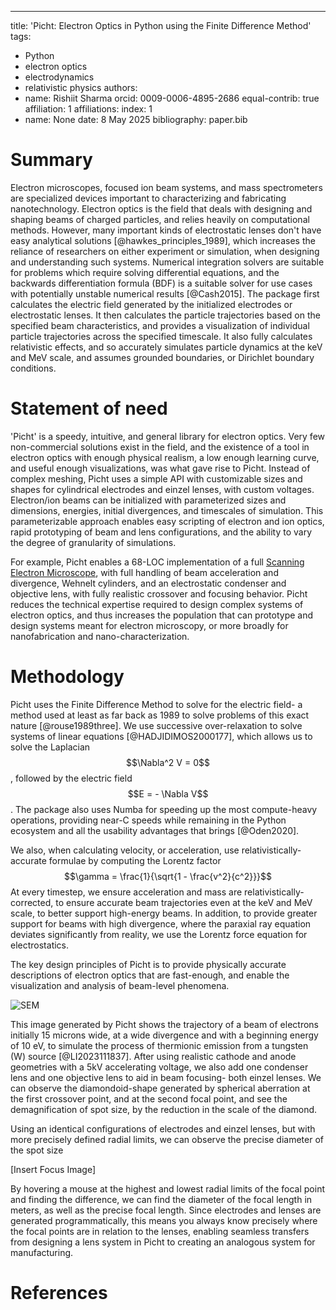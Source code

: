 ---
title: 'Picht: Electron Optics in Python using the Finite Difference Method'
tags:
  - Python
  - electron optics
  - electrodynamics
  - relativistic physics
authors:
  - name: Rishiit Sharma
    orcid: 0009-0006-4895-2686
    equal-contrib: true
    affiliation: 1
affiliations:
   index: 1
 - name: None
date: 8 May 2025
bibliography: paper.bib

# Summary

Electron microscopes, focused ion beam systems, and mass spectrometers are specialized devices important to characterizing and fabricating nanotechnology. Electron optics is the field that deals with designing and shaping beams of charged particles, and relies heavily on computational methods. However, many important kinds of electrostatic lenses don't have easy analytical solutions [@hawkes_principles_1989], which increases the reliance of researchers on either experiment or simulation, when designing and understanding such systems. Numerical integration solvers are suitable for problems which require solving differential equations, and the backwards differentiation formula (BDF) is a suitable solver for use cases with potentially unstable numerical results [@Cash2015]. The package first calculates the electric field generated by the initialized electrodes or electrostatic lenses. It then calculates the particle trajectories based on the specified beam characteristics, and provides a visualization of individual particle trajectories across the specified timescale. It also fully calculates relativistic effects, and so accurately simulates particle dynamics at the keV and MeV scale, and assumes grounded boundaries, or Dirichlet boundary conditions. 

# Statement of need

'Picht' is a speedy, intuitive, and general library for electron optics. Very few non-commercial solutions exist in the field, and the existence of a tool in electron optics with enough physical realism, a low enough learning curve, and useful enough visualizations, was what gave rise to Picht. Instead of complex meshing, Picht uses a simple API with customizable sizes and shapes for cylindrical electrodes and einzel lenses, with custom voltages. Electron/ion beams can be initialized with parameterized sizes and dimensions, energies, initial divergences, and timescales of simulation. This parameterizable approach enables easy scripting of electron and ion optics, rapid prototyping of beam and lens configurations, and the ability to vary the degree of granularity of simulations. 

For example, Picht enables a 68-LOC implementation of a full [Scanning Electron Microscope](https://github.com/rolypolytoy/picht/blob/main/examples/sem.py), with full handling of beam acceleration and divergence, Wehnelt cylinders, and an electrostatic condenser and objective lens, with fully realistic crossover and focusing behavior. Picht reduces the technical expertise required to design complex systems of electron optics, and thus increases the population that can prototype and design systems meant for electron microscopy, or more broadly for nanofabrication and nano-characterization. 

# Methodology

Picht uses the Finite Difference Method to solve for the electric field- a method used at least as far back as 1989 to solve problems of this exact nature [@rouse1989three]. We use successive over-relaxation to solve systems of linear equations [@HADJIDIMOS2000177], which allows us to solve the Laplacian $$\Nabla^2 V = 0$$, followed by the electric field $$E = - \Nabla V$$. The package also uses Numba for speeding up the most compute-heavy operations, providing near-C speeds while remaining in the Python ecosystem and all the usability advantages that brings [@Oden2020]. 

We also, when calculating velocity, or acceleration, use relativistically-accurate formulae by computing the Lorentz factor
$$\gamma = \frac{1}{\sqrt{1 - \frac{v^2}{c^2}}}$$
At every timestep, we ensure acceleration and mass are relativistically-corrected, to ensure accurate beam trajectories even at the keV and MeV scale, to better support high-energy beams. In addition, to provide greater support for beams with high divergence, where the paraxial ray equation deviates significantly from reality, we use the Lorentz force equation for electrostatics. 

The key design principles of Picht is to provide physically accurate descriptions of electron optics that are fast-enough, and enable the visualization and analysis of beam-level phenomena. 

![SEM](https://github.com/user-attachments/assets/306c7e1e-ce28-4df8-9b98-8ca9ec437f8c)

This image generated by Picht shows the trajectory of a beam of electrons initially 15 microns wide, at a wide divergence and with a beginning energy of 10 eV, to simulate the process of thermionic emission from a tungsten (W) source [@LI2023111837]. After using realistic cathode and anode geometries with a 5kV accelerating voltage, we also add one condenser lens and one objective lens to aid in beam focusing- both einzel lenses. We can observe the diamondoid-shape generated by spherical aberration at the first crossover point, and at the second focal point, and see the demagnification of spot size, by the reduction in the scale of the diamond. 

Using an identical configurations of electrodes and einzel lenses, but with more precisely defined radial limits, we can observe the precise diameter of the spot size

[Insert Focus Image]

By hovering a mouse at the highest and lowest radial limits of the focal point and finding the difference, we can find the diameter of the focal length in meters, as well as the precise focal length. Since electrodes and lenses are generated programmatically, this means you always know precisely where the focal points are in relation to the lenses, enabling seamless transfers from designing a lens system in Picht to creating an analogous system for manufacturing.

# References
